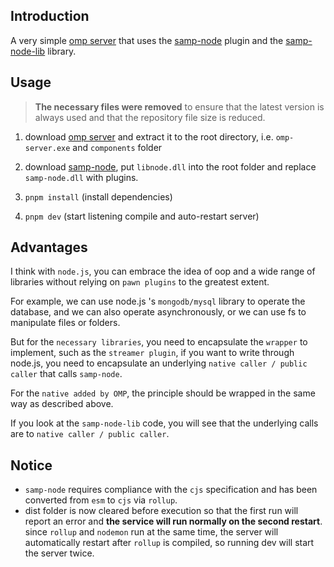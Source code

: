 ## Introduction

A very simple [omp server](https://github.com/openmultiplayer/server-beta) that uses the [samp-node](https://github.com/AmyrAhmady/samp-node) plugin and the [samp-node-lib](https://github.com/peterszombati/samp-node-lib) library.

## Usage

> **The necessary files were removed** to ensure that the latest version is always used and that the repository file size is reduced.

1. download [omp server](https://github.com/openmultiplayer/server-beta/releases) and extract it to the root directory, i.e. `omp-server.exe` and `components` folder

2. download [samp-node](https://github.com/AmyrAhmady/samp-node/releases), put `libnode.dll` into the root folder and replace `samp-node.dll` with plugins.

3. `pnpm install` (install dependencies)
4. `pnpm dev` (start listening compile and auto-restart server)

## Advantages

I think with `node.js`, you can embrace the idea of oop and a wide range of libraries without relying on `pawn plugins` to the greatest extent.

For example, we can use node.js 's `mongodb/mysql` library to operate the database, and we can also operate asynchronously, or we can use fs to manipulate files or folders.

But for the `necessary libraries`, you need to encapsulate the `wrapper` to implement, such as the `streamer plugin`, if you want to write through node.js, you need to encapsulate an underlying `native caller / public caller` that calls `samp-node`.

For the `native added by OMP`, the principle should be wrapped in the same way as described above.

If you look at the `samp-node-lib` code, you will see that the underlying calls are to `native caller / public caller`.

## Notice

- `samp-node` requires compliance with the `cjs` specification and has been converted from `esm` to `cjs` via `rollup`.
- dist folder is now cleared before execution so that the first run will report an error and **the service will run normally on the second restart**. since `rollup` and `nodemon` run at the same time, the server will automatically restart after `rollup` is compiled, so running dev will start the server twice.
